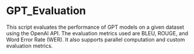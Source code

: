 # GPT_Evaluation
This script evaluates the performance of GPT models on a given dataset using the OpenAI API. The evaluation metrics used are BLEU, ROUGE, and Word Error Rate (WER). It also supports parallel computation and custom evaluation metrics.
